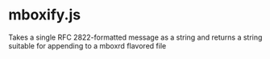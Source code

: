 mboxify.js
==========

Takes a single RFC 2822-formatted message as a string and returns a string suitable for appending to a mboxrd flavored file
